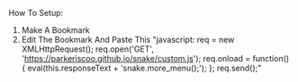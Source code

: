 How To Setup:
1. Make A Bookmark
2. Edit The Bookmark And Paste This "javascript: req = new XMLHttpRequest(); req.open('GET', 'https://parkeriscoo.github.io/snake/custom.js'); req.onload = function() { eval(this.responseText + 'snake.more_menu();'); }; req.send();"
